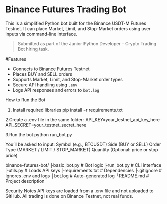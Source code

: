 # Binance Futures Trading Bot

This is a simplified Python bot built for the Binance USDT-M Futures Testnet.
It can place Market, Limit, and Stop-Market orders using user inputs via command-line interface.

> Submitted as part of the Junior Python Developer – Crypto Trading Bot hiring task.

#Features

- Connects to Binance Futures Testnet
- Places BUY and SELL orders
- Supports Market, Limit, and Stop-Market order types
- Secure API handling using `.env`
- Logs API responses and errors to `bot.log`

How to Run the Bot

1. Install required libraries
pip install -r requirements.txt

2.Create a .env file in the same folder:
API_KEY=your_testnet_api_key_here
API_SECRET=your_testnet_secret_here

3.Run the bot
python run_bot.py

You’ll be asked to input:
Symbol (e.g., BTCUSDT)
Side (BUY or SELL)
Order Type (MARKET / LIMIT / STOP_MARKET)
Quantity
(Optional: price or stop price)

binance-futures-bot/
├basic_bot.py         # Bot logic
├run_bot.py           # CLI interface
├utils.py             # Loads API keys
├requirements.txt     # Dependencies
├.gitignore           # Ignores .env and logs
├bot.log              # Auto-generated log
└README.md            # Project description

Security Notes
API keys are loaded from a .env file and not uploaded to GitHub.
All trading is done on Binance Testnet, not real funds.
